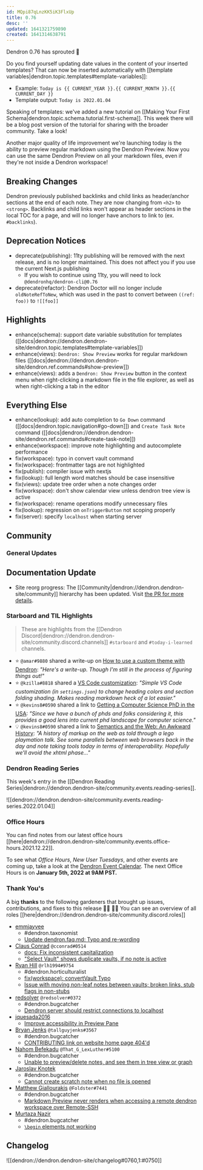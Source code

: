 ```yaml
---
id: MQpi87qLnzKK5iK3FlxUp
title: 0.76
desc: ''
updated: 1641321759890
created: 1641314638791
---
```


Dendron 0.76 has sprouted  🌱

Do you find yourself updating date values in the content of your inserted templates? That can now be inserted automatically with [[template variables|dendron.topic.templates#template-variables]]:

- Example: `Today is {{ CURRENT_YEAR }}.{{ CURRENT_MONTH }}.{{ CURRENT_DAY }}`
- Template output: `Today is 2022.01.04`

Speaking of templates: we've added a new tutorial on [[Making Your First Schema|dendron.topic.schema.tutorial.first-schema]]. This week there will be a blog post version of the tutorial for sharing with the broader community. Take a look!

Another major quality of life improvement we're launching today is the ability to preview regular markdown using the Dendron Preview. Now you can use the same Dendron Preview on all your markdown files, even if they're not inside a Dendron workspace!

## Breaking Changes

Dendron previously published backlinks and child links as header/anchor sections at the end of each note. They are now changing from `<h2>` to `<strong>`. Backlinks and child links won't appear as header sections in the local TOC for a page, and will no longer have anchors to link to (ex. `#backlinks`).

## Deprecation Notices

- deprecate(publishing): 11ty publishing will be removed with the next release, and is no longer maintained. This does not affect you if you use the current Next.js publishing
  - If you wish to continue using 11ty, you will need to lock `@dendronhq/dendron-cli@0.76`
- deprecate(refactor): Dendron Doctor will no longer include `oldNoteRefToNew`, which was used in the past to convert between `((ref: foo))` to `![[foo]]`

## Highlights
- enhance(schema): support date variable substitution for templates ([[docs|dendron://dendron.dendron-site/dendron.topic.templates#template-variables]])
- enhance(views): `Dendron: Show Preview` works for regular markdown files ([[docs|dendron://dendron.dendron-site/dendron.ref.commands#show-preview]])
- enhance(views): adds a `Dendron: Show Preview` button in the context menu when right-clicking a markdown file in the file explorer, as well as when right-clicking a tab in the editor

## Everything Else
- enhance(lookup): add auto completion to `Go Down` command ([[docs|dendron.topic.navigation#go-down]]) and `Create Task Note` command ([[docs|dendron://dendron.dendron-site/dendron.ref.commands#create-task-note]])
- enhance(workspace): improve note highlighting and autocomplete performance
- fix(workspace): typo in convert vault command
- fix(workspace): frontmatter tags are not highlighted
- fix(publish): compiler issue with nextjs
- fix(lookup): full length word matches should be case insensitive
- fix(views): update tree order when a note changes order
- fix(workspace): don't show calendar view unless dendron tree view is active
- fix(workspace): rename operations modify unnecessary files
- fix(lookup): regression on `onTriggerButton` not scoping properly
- fix(server): specify `localhost` when starting server

## Community

### General Updates
<!-- TODO: update the link. Office hours are bi-weekly, delete this section if not appliacble -->

## Documentation Update

- Site reorg progress: The [[Community|dendron://dendron.dendron-site/community]] hierarchy has been updated. Visit [the PR for more details](https://github.com/dendronhq/dendron-site/pull/342).

### Starboard and TIL Highlights

> These are highlights from the [[Dendron Discord|dendron://dendron.dendron-site/community.discord.channels]] `#starboard` and `#today-i-learned` channels.

- :star: `@amar#9880` shared a write-up on [How to use a custom theme with Dendron](https://amar.io/memo/notes/lr2RxTLuy85mXFFN24lQ8/): _"Here's a write-up. Though I'm still in the process of figuring things out!"_
- :star: `@kzilla#8818` shared a [VS Code customization](https://gist.github.com/ScriptAutomate/2c7bd7ccf8987f40f4125d8272333d55): _"Simple VS Code customization (in `settings.json`) to change heading colors and section folding shading. Makes reading markdown heck of a lot easier."_
- :star: `@kevins8#0590` shared a link to [Getting a Computer Science PhD in the USA](https://parentheticallyspeaking.org/articles/us-cs-phd-faq/): _"Since we have a bunch of phds and folks considering it, this provides a good lens into current phd landscape for computer science."_
- :bulb: `@kevins8#0590` shared a link to [Semantics and the Web: An Awkward History](https://news.ycombinator.com/item?id=29232814): _"A history of markup on the web as told through a lego playmation talk. See some parallels between web browsers back in the day and note taking tools today in terms of interoperability. Hopefully we'll avoid the xhtml phase..."_

### Dendron Reading Series

This week's entry in the [[Dendron Reading Series|dendron://dendron.dendron-site/community.events.reading-series]]. 

![[dendron://dendron.dendron-site/community.events.reading-series.2022.01.04]]

### Office Hours

You can find notes from our latest office hours [[here|dendron://dendron.dendron-site/community.events.office-hours.2021.12.22]].

To see what _Office Hours_, _New User Tuesdays_, and other events are coming up, take a look at the [Dendron Event Calendar](https://link.dendron.so/luma). The next Office Hours is on **January 5th, 2022 at 9AM PST.**

### Thank You's

A big **thanks** to the following gardeners that brought up issues, contributions, and fixes to this release :man_farmer: :woman_farmer: 
You can see an overview of all roles [[here|dendron://dendron.dendron-site/community.discord.roles]]

- [emmjayvee](https://github.com/emmjayvee)
    - #dendron.taxonomist
    - [Update dendron.faq.md: Typo and re-wording](https://github.com/dendronhq/dendron-site/pull/343)
- [Claus Conrad](https://github.com/cconrad) `@cconrad#0514`
    - [docs: Fix inconsistent capitalization](https://github.com/dendronhq/dendron-site/pull/334)
    - ["Select Vault" shows duplicate vaults, if no note is active](https://github.com/dendronhq/dendron/issues/2016)
- [Ryan Hill](https://github.com/rlh1994) `@rlh1994#9754`
    - #dendron.horticulturalist
    - [fix(workspace): convertVault Typo](https://github.com/dendronhq/dendron/pull/1999)
    - [Issue with moving non-leaf notes between vaults; broken links, stub flags in non-stubs](https://github.com/dendronhq/dendron/issues/2003)
- [redsolver](https://github.com/redsolver) `@redsolver#0372`
    - #dendron.bugcatcher
    - [Dendron server should restrict connections to localhost](https://discord.com/channels/717965437182410783/735365126227493004/926507322895925299)
- [jquesada2016](https://github.com/jquesada2016)
    - [Improve accessibility in Preview Pane](https://github.com/dendronhq/dendron/issues/2012)
- [Bryan Jenks](https://github.com/tallguyjenks) `@tallguyjenks#3567` 
    - #dendron.bugcatcher
    - [CONTRIBUTING link on website home page 404'd](https://github.com/dendronhq/dendron/issues/2024)
- [Nahom Befekadu](https://github.com/NahomBefekadu) `@That_G_LexLuther#5100`
    - #dendron.bugcatcher
    - [Unable to preview/delete notes, and see them in tree view or graph](https://github.com/dendronhq/dendron/issues/2030)
- [Jaroslav Knotek](https://github.com/jaroslavknotek)
    - #dendron.bugcatcher
    - [Cannot create scratch note when no file is opened](https://github.com/dendronhq/dendron/issues/2002)
- [Matthew Giallourakis](https://github.com/foldsters) `@Foldster#7441`
    - #dendron.bugcatcher
    - [Markdown Preview never renders when accessing a remote dendron workspace over Remote-SSH](https://github.com/dendronhq/dendron/issues/2010)
- [Murtaza Nazir](https://github.com/themurtazanazir)
    - #dendron.bugcatcher
    - [`\begin` elements not working](https://github.com/dendronhq/dendron/issues/2021)

## Changelog
![[dendron://dendron.dendron-site/changelog#0760,1:#0750]]
